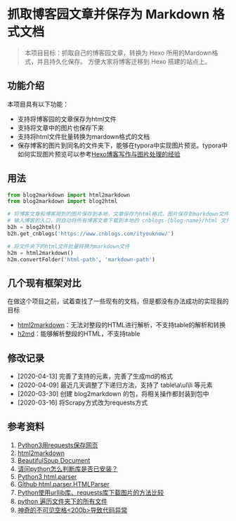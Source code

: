 # 抓取博客园文章并保存为 Markdown 格式文档

> 本项目目标：抓取自己的博客园文章，转换为 Hexo 所用的Mardown格式，并且持久化保存。 方便大家将博客迁移到 Hexo 搭建的站点上。

## 功能介绍
本项目具有以下功能：
* 支持将博客园的文章保存为html文件
* 支持将文章中的图片也保存下来
* 支持将html文件批量转换为mardown格式的文档
* 保存博客的图片到同名的文件夹下，能够在typora中实现图片预览。typora中如何实现图片预览可以参考[Hexo博客写作与图片处理的经验](http://edulinks.cn/2020/03/14/20200314-write-hexo-with-typora/)

## 用法

```python
from blog2markdown import html2markdown
from blog2markdown import blog2html

# 将博客文章和博客用到的图片保存到本地，文章保存为html格式，图片保存到markdown文件夹下
# 输入博客的入口，则自动将所有博客文章下载到本地的 cnblogs-{blog-name}/html 文件夹下
b2h = blog2html()
b2h.get_cnblogs('https://www.cnblogs.com/ityouknow/')

# 将文件夹下的html文件批量转换为markdown文件
h2m = html2markdown()
h2m.convertFolder('html-path', 'markdown-path')
```

## 几个现有框架对比

在做这个项目之前，试着查找了一些现有的文档，但是都没有办法成功的实现我的目标

* [html2markdown](https://github.com/dlon/html2markdown)：无法对整段的HTML进行解析，不支持table的解析和转换
* [h2md](https://github.com/canovie/h2md)：能够解析整段的HTML，不支持table


## 修改记录
* [2020-04-13] 完善了支持的元素，完善了生成md的格式
* [2020-04-09] 最近几天调整了下递归方法，支持了 table\a\ul\li 等元素
* [2020-03-30] 创建 blog2markdown 的包，将相关操作都封装到包中
* [2020-03-16] 将Scrapy方式改为requests方式

## 参考资料
1. [Python3用requests保存网页](https://www.cnblogs.com/nancyzhu/p/8412950.html)
2. [html2markdown](https://github.com/kevinywb/html2markdown)
3. [BeautifulSoup Document](https://www.crummy.com/software/BeautifulSoup/bs4/doc.zh/#id20)
4. [请问python怎么判断库是否已安装？](https://www.zhihu.com/question/329900077/answer/738996774)
5. [Python3 html.parser](https://docs.python.org/3.7/library/html.parser.html?highlight=html.parser#module-html.parser)
6. [Github html.parser.HTMLParser](https://github.com/python/cpython/blob/3.7/Lib/html/parser.py)
7. [Python使用urllib库、requests库下载图片的方法比较](https://baijiahao.baidu.com/s?id=1630594345004620959&wfr=spider&for=pc)
8. [python 遍历文件夹下的所有文件](https://www.cnblogs.com/wt7018/p/11610286.html)
9. [神奇的不可见空格<200b>导致代码异常](https://www.cnblogs.com/ichochy/p/11592881.html)
